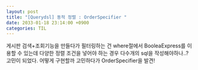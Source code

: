 ```yaml
---
layout: post
title: "[Querydsl] 동적 정렬 : OrderSpecifier "
date: 2033-01-18 23:14:00 +0900
categories: TIL
---
```


게시판 검색+조회기능을 만들다가
필터링하는 건 where절에서 BooleaExpress를 이용할 수 있는데 다양한 정렬 조건을 넣어야 하는 경우 다수개의 sql을 작성해야하나..? 고민이 되었다. 어떻게 구현할까 고민하다가 OrderSpecifier을 발견!
